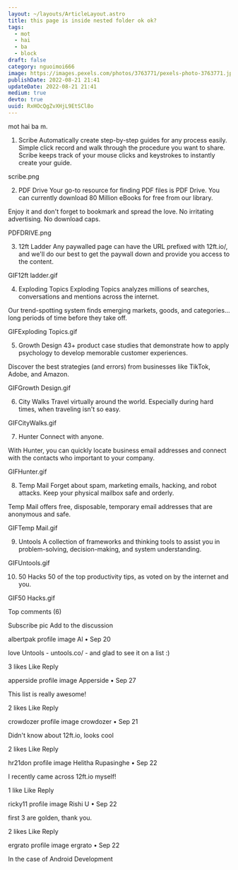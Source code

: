 ```yaml
---
layout: ~/layouts/ArticleLayout.astro
title: this page is inside nested folder ok ok?
tags:
  - mot
  - hai
  - ba
  - block
draft: false
category: nguoimoi666
image: https://images.pexels.com/photos/3763771/pexels-photo-3763771.jpeg?auto=compress&cs=tinysrgb&w=1260&h=750&dpr=1
publishDate: 2022-08-21 21:41
updateDate: 2022-08-21 21:41
medium: true
devto: true
uuid: RxHOcQgZvXHjL9EtSCl8o
---
```


mot hai ba
m.

1. Scribe
   Automatically create step-by-step guides for any process easily. Simple click record and walk through the procedure you want to share. Scribe keeps track of your mouse clicks and keystrokes to instantly create your guide.

scribe.png

2. PDF Drive
   Your go-to resource for finding PDF files is PDF Drive. You can currently download 80 Million eBooks for free from our library.

Enjoy it and don't forget to bookmark and spread the love. No irritating advertising. No download caps.

PDFDRIVE.png

3. 12ft Ladder
   Any paywalled page can have the URL prefixed with 12ft.io/, and we'll do our best to get the paywall down and provide you access to the content.

GIF12ft ladder.gif

4. Exploding Topics
   Exploding Topics analyzes millions of searches, conversations and mentions across the internet.

Our trend-spotting system finds emerging markets, goods, and categories... long periods of time before they take off.

GIFExploding Topics.gif

5. Growth Design
   43+ product case studies that demonstrate how to apply psychology to develop memorable customer experiences.

Discover the best strategies (and errors) from businesses like TikTok, Adobe, and Amazon.

GIFGrowth Design.gif

6. City Walks
   Travel virtually around the world. Especially during hard times, when traveling isn't so easy.

GIFCityWalks.gif

7. Hunter
   Connect with anyone.

With Hunter, you can quickly locate business email addresses and connect with the contacts who important to your company.

GIFHunter.gif

8. Temp Mail
   Forget about spam, marketing emails, hacking, and robot attacks. Keep your physical mailbox safe and orderly.

Temp Mail offers free, disposable, temporary email addresses that are anonymous and safe.

GIFTemp Mail.gif

9. Untools
   A collection of frameworks and thinking tools to assist you in problem-solving, decision-making, and system understanding.

GIFUntools.gif

10. 50 Hacks
    50 of the top productivity tips, as voted on by the internet and you.

GIF50 Hacks.gif

Top comments (6)

Subscribe
pic
Add to the discussion

albertpak profile image
Al
•
Sep 20

love Untools - untools.co/ - and glad to see it on a list :)

3
likes
Like
Reply

apperside profile image
Apperside
•
Sep 27

This list is really awesome!

2
likes
Like
Reply

crowdozer profile image
crowdozer
•
Sep 21

Didn't know about 12ft.io, looks cool

2
likes
Like
Reply

hr21don profile image
Helitha Rupasinghe
•
Sep 22

I recently came across 12ft.io myself!

1
like
Like
Reply

ricky11 profile image
Rishi U
•
Sep 22

first 3 are golden, thank you.

2
likes
Like
Reply

ergrato profile image
ergrato
•
Sep 22

In the case of Android Development
